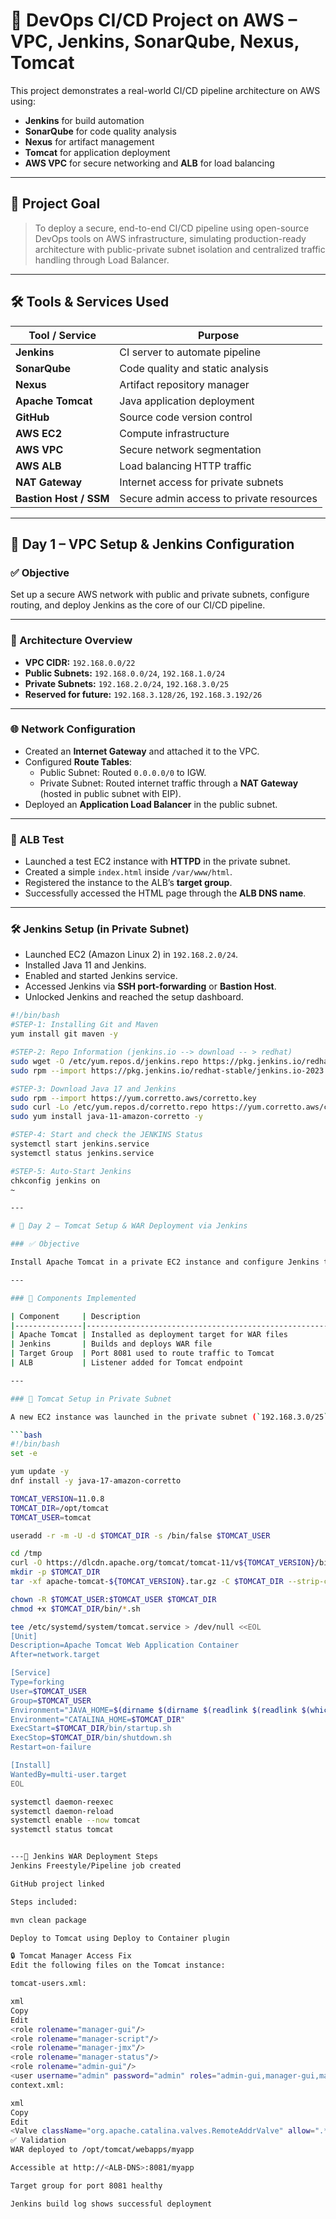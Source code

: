 # 🚀 DevOps CI/CD Project on AWS – VPC, Jenkins, SonarQube, Nexus, Tomcat

This project demonstrates a real-world CI/CD pipeline architecture on AWS using:
- **Jenkins** for build automation
- **SonarQube** for code quality analysis
- **Nexus** for artifact management
- **Tomcat** for application deployment
- **AWS VPC** for secure networking and **ALB** for load balancing

---

## 🧠 Project Goal

> To deploy a secure, end-to-end CI/CD pipeline using open-source DevOps tools on AWS infrastructure, simulating production-ready architecture with public-private subnet isolation and centralized traffic handling through Load Balancer.

---

## 🛠️ Tools & Services Used

| Tool / Service | Purpose                        |
|----------------|--------------------------------|
| **Jenkins**     | CI server to automate pipeline |
| **SonarQube**   | Code quality and static analysis |
| **Nexus**       | Artifact repository manager     |
| **Apache Tomcat** | Java application deployment     |
| **GitHub**      | Source code version control     |
| **AWS EC2**     | Compute infrastructure          |
| **AWS VPC**     | Secure network segmentation     |
| **AWS ALB**     | Load balancing HTTP traffic     |
| **NAT Gateway** | Internet access for private subnets |
| **Bastion Host / SSM** | Secure admin access to private resources |

---

## 📘 Day 1 – VPC Setup & Jenkins Configuration

### ✅ Objective
Set up a secure AWS network with public and private subnets, configure routing, and deploy Jenkins as the core of our CI/CD pipeline.

---

### 📌 Architecture Overview
- **VPC CIDR:** `192.168.0.0/22`
- **Public Subnets:** `192.168.0.0/24`, `192.168.1.0/24`
- **Private Subnets:** `192.168.2.0/24`, `192.168.3.0/25`
- **Reserved for future:** `192.168.3.128/26`, `192.168.3.192/26`

---

### 🌐 Network Configuration
- Created an **Internet Gateway** and attached it to the VPC.
- Configured **Route Tables**:
  - Public Subnet: Routed `0.0.0.0/0` to IGW.
  - Private Subnet: Routed internet traffic through a **NAT Gateway** (hosted in public subnet with EIP).
- Deployed an **Application Load Balancer** in the public subnet.

---

### 🧪 ALB Test
- Launched a test EC2 instance with **HTTPD** in the private subnet.
- Created a simple `index.html` inside `/var/www/html`.
- Registered the instance to the ALB’s **target group**.
- Successfully accessed the HTML page through the **ALB DNS name**.

---

### 🛠️ Jenkins Setup (in Private Subnet)
- Launched EC2 (Amazon Linux 2) in `192.168.2.0/24`.
- Installed Java 11 and Jenkins.
- Enabled and started Jenkins service.
- Accessed Jenkins via **SSH port-forwarding** or **Bastion Host**.
- Unlocked Jenkins and reached the setup dashboard.

```bash for jenkins setup
#!/bin/bash
#STEP-1: Installing Git and Maven
yum install git maven -y

#STEP-2: Repo Information (jenkins.io --> download -- > redhat)
sudo wget -O /etc/yum.repos.d/jenkins.repo https://pkg.jenkins.io/redhat-stable/jenkins.repo
sudo rpm --import https://pkg.jenkins.io/redhat-stable/jenkins.io-2023.key

#STEP-3: Download Java 17 and Jenkins
sudo rpm --import https://yum.corretto.aws/corretto.key
sudo curl -Lo /etc/yum.repos.d/corretto.repo https://yum.corretto.aws/corretto.repo
sudo yum install java-11-amazon-corretto -y

#STEP-4: Start and check the JENKINS Status
systemctl start jenkins.service
systemctl status jenkins.service

#STEP-5: Auto-Start Jenkins
chkconfig jenkins on
~

---

# 📘 Day 2 – Tomcat Setup & WAR Deployment via Jenkins

### ✅ Objective

Install Apache Tomcat in a private EC2 instance and configure Jenkins to build & deploy a Maven WAR file.

---

### 🔧 Components Implemented

| Component     | Description                                                                 |
|---------------|-----------------------------------------------------------------------------|
| Apache Tomcat | Installed as deployment target for WAR files                                |
| Jenkins       | Builds and deploys WAR file                                                 |
| Target Group  | Port 8081 used to route traffic to Tomcat                                   |
| ALB           | Listener added for Tomcat endpoint                                          |

---

### 🧪 Tomcat Setup in Private Subnet

A new EC2 instance was launched in the private subnet (`192.168.3.0/25`), and Tomcat was installed using the following script:

```bash
#!/bin/bash
set -e

yum update -y
dnf install -y java-17-amazon-corretto

TOMCAT_VERSION=11.0.8
TOMCAT_DIR=/opt/tomcat
TOMCAT_USER=tomcat

useradd -r -m -U -d $TOMCAT_DIR -s /bin/false $TOMCAT_USER

cd /tmp
curl -O https://dlcdn.apache.org/tomcat/tomcat-11/v${TOMCAT_VERSION}/bin/apache-tomcat-${TOMCAT_VERSION}.tar.gz
mkdir -p $TOMCAT_DIR
tar -xf apache-tomcat-${TOMCAT_VERSION}.tar.gz -C $TOMCAT_DIR --strip-components=1

chown -R $TOMCAT_USER:$TOMCAT_USER $TOMCAT_DIR
chmod +x $TOMCAT_DIR/bin/*.sh

tee /etc/systemd/system/tomcat.service > /dev/null <<EOL
[Unit]
Description=Apache Tomcat Web Application Container
After=network.target

[Service]
Type=forking
User=$TOMCAT_USER
Group=$TOMCAT_USER
Environment="JAVA_HOME=$(dirname $(dirname $(readlink $(readlink $(which java)))))"
Environment="CATALINA_HOME=$TOMCAT_DIR"
ExecStart=$TOMCAT_DIR/bin/startup.sh
ExecStop=$TOMCAT_DIR/bin/shutdown.sh
Restart=on-failure

[Install]
WantedBy=multi-user.target
EOL

systemctl daemon-reexec
systemctl daemon-reload
systemctl enable --now tomcat
systemctl status tomcat


---🧰 Jenkins WAR Deployment Steps
Jenkins Freestyle/Pipeline job created

GitHub project linked

Steps included:

mvn clean package

Deploy to Tomcat using Deploy to Container plugin

🔒 Tomcat Manager Access Fix
Edit the following files on the Tomcat instance:

tomcat-users.xml:

xml
Copy
Edit
<role rolename="manager-gui"/>
<role rolename="manager-script"/>
<role rolename="manager-jmx"/>
<role rolename="manager-status"/>
<role rolename="admin-gui"/>
<user username="admin" password="admin" roles="admin-gui,manager-gui,manager-script,manager-status"/>
context.xml:

xml
Copy
Edit
<Valve className="org.apache.catalina.valves.RemoteAddrValve" allow=".*" />
✅ Validation
WAR deployed to /opt/tomcat/webapps/myapp

Accessible at http://<ALB-DNS>:8081/myapp

Target group for port 8081 healthy

Jenkins build log shows successful deployment






